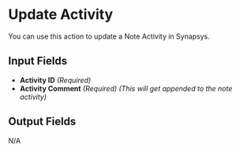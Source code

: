 # Update Activity

You can use this action to update a Note Activity in Synapsys.

## Input Fields

- **Activity ID** *(Required)*
- **Activity Comment** *(Required)* *(This will get appended to the note activity)*

## Output Fields

N/A
